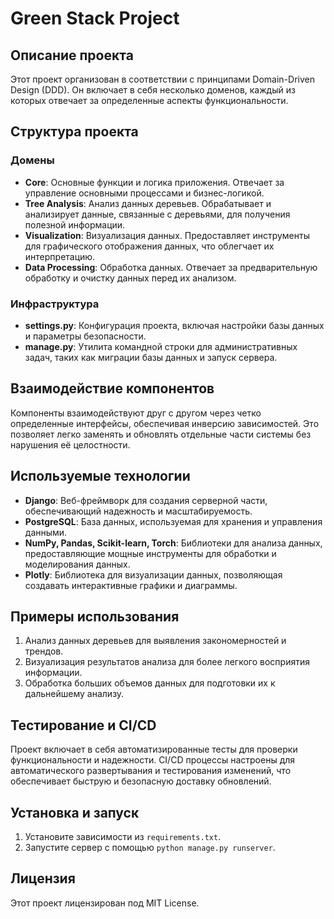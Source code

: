 # Green Stack Project

## Описание проекта

Этот проект организован в соответствии с принципами Domain-Driven Design (DDD). Он включает в себя несколько доменов, каждый из которых отвечает за определенные аспекты функциональности.

## Структура проекта

### Домены
- **Core**: Основные функции и логика приложения. Отвечает за управление основными процессами и бизнес-логикой.
- **Tree Analysis**: Анализ данных деревьев. Обрабатывает и анализирует данные, связанные с деревьями, для получения полезной информации.
- **Visualization**: Визуализация данных. Предоставляет инструменты для графического отображения данных, что облегчает их интерпретацию.
- **Data Processing**: Обработка данных. Отвечает за предварительную обработку и очистку данных перед их анализом.

### Инфраструктура
- **settings.py**: Конфигурация проекта, включая настройки базы данных и параметры безопасности.
- **manage.py**: Утилита командной строки для административных задач, таких как миграции базы данных и запуск сервера.

## Взаимодействие компонентов
Компоненты взаимодействуют друг с другом через четко определенные интерфейсы, обеспечивая инверсию зависимостей. Это позволяет легко заменять и обновлять отдельные части системы без нарушения её целостности.

## Используемые технологии
- **Django**: Веб-фреймворк для создания серверной части, обеспечивающий надежность и масштабируемость.
- **PostgreSQL**: База данных, используемая для хранения и управления данными.
- **NumPy, Pandas, Scikit-learn, Torch**: Библиотеки для анализа данных, предоставляющие мощные инструменты для обработки и моделирования данных.
- **Plotly**: Библиотека для визуализации данных, позволяющая создавать интерактивные графики и диаграммы.

## Примеры использования
1. Анализ данных деревьев для выявления закономерностей и трендов.
2. Визуализация результатов анализа для более легкого восприятия информации.
3. Обработка больших объемов данных для подготовки их к дальнейшему анализу.

## Тестирование и CI/CD
Проект включает в себя автоматизированные тесты для проверки функциональности и надежности. CI/CD процессы настроены для автоматического развертывания и тестирования изменений, что обеспечивает быструю и безопасную доставку обновлений.

## Установка и запуск
1. Установите зависимости из `requirements.txt`.
2. Запустите сервер с помощью `python manage.py runserver`.

## Лицензия
Этот проект лицензирован под MIT License.